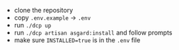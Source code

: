 * clone the repository
* copy `.env.example` -> `.env`
* run `./dcp up`
* run `./dcp artisan asgard:install` and follow prompts
* make sure `INSTALLED=true` is in the `.env` file

